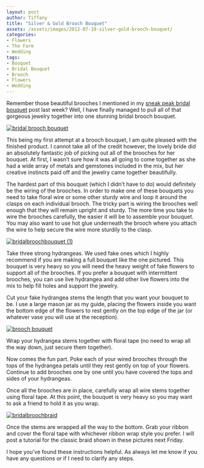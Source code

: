 ```yaml
---
layout: post
author: Tiffany
title: "Silver & Gold Brooch Bouquet"
assets: /assets/images/2012-07-19-silver-gold-brooch-bouquet/
categories: 
- Flowers
- The Farm
- Wedding
tags: 
- Bouquet
- Bridal Bouquet
- Brooch
- Flowers
- Wedding
---
```


Remember those beautiful brooches I mentioned in my [sneak peak bridal bouquet](http://www.sweetpeonies.com/2012/07/bridal-brooch-bouquet-sneak-peek/) post last week? Well, I have finally managed to pull all of that gorgeous jewelry together into one stunning bridal brooch bouquet.

[![bridal brooch bouquet](jekyll_uploads/2012/07/bridalbroochbouquetantique-575x382.jpg "bridalbroochbouquetantique")](http://www.sweetpeonies.com/2012/07/silver-gold-brooch-bouquet/bridalbroochbouquetantique/)

This being my first attempt at a brooch bouquet, I am quite pleased with the finished product. I cannot take all of the credit however, the lovely bride did an absolutely fantastic job of picking out all of the brooches for her bouquet. At first, I wasn’t sure how it was all going to come together as she had a wide array of metals and gemstones included in the mix, but her creative instincts paid off and the jewelry came together beautifully.

The hardest part of this bouquet (which I didn’t have to do) would definitely be the wiring of the brooches. In order to make one of these bouquets you need to take floral wire or some other sturdy wire and loop it around the clasps on each individual brooch. The tricky part is wiring the brooches well enough that they will remain upright and sturdy. The more time you take to wire the brooches carefully, the easier it will be to assemble your bouquet. You may also want to use hot glue underneath the brooch where you attach the wire to help secure the wire more sturdily to the clasp.

[![](jekyll_uploads/2012/07/bridalbroochbouquet-1-575x382.jpg "bridalbroochbouquet (1)")](http://www.sweetpeonies.com/2012/07/silver-gold-brooch-bouquet/bridalbroochbouquet-1-2/)

Take three strong hydrangeas. We used fake ones which I highly recommend if you are making a full bouquet like the one pictured. This bouquet is very heavy so you will need the heavy weight of fake flowers to support all of the brooches. If you prefer a bouquet with intermittent brooches, you can use live hydrangea and add other live flowers into the mix to help fill holes and support the jewelry.

Cut your fake hydrangea stems the length that you want your bouquet to be. I use a large mason jar as my guide, placing the flowers inside you want the bottom edge of the flowers to rest gently on the top edge of the jar (or whatever vase you will use at the reception).

[![brooch bouquet](jekyll_uploads/2012/07/broochbouquetcg-1-575x472.jpg "broochbouquet")](http://www.sweetpeonies.com/2012/07/bridal-brooch-bouquet-sneak-peek/broochbouquetcg-1/)

Wrap your hydrangea stems together with floral tape (no need to wrap all the way down, just secure them together).

Now comes the fun part. Poke each of your wired brooches through the tops of the hydrangea petals until they rest gently on top of your flowers. Continue to add brooches one by one until you have covered the tops and sides of your hydrangeas.

Once all the brooches are in place, carefully wrap all wire stems together using floral tape. At this point, the bouquet is very heavy so you may want to ask a friend to hold it as you wrap.

[![bridalbroochbraid](jekyll_uploads/2012/07/bridalbroochbraid-575x382.jpg "bridalbroochbraid")](http://www.sweetpeonies.com/2012/07/silver-gold-brooch-bouquet/bridalbroochbraid/)

Once the stems are wrapped all the way to the bottom. Grab your ribbon and cover the floral tape with whichever ribbon wrap style you prefer. I will post a tutorial for the classic braid shown in these pictures next Friday.

I hope you’ve found these instructions helpful. As always let me know if you have any questions or if I need to clarify any steps.